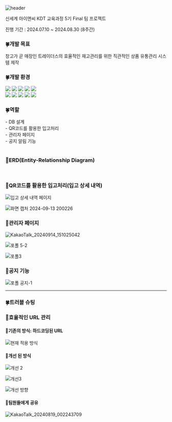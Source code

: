 ![header](https://capsule-render.vercel.app/api?type=waving&color=0:BCF5A9,100:A9F5E1&height=300&section=header&text=Traders로%205이소~(FE)&fontSize=75)

<p align="left"> 신세계 아이앤씨 KDT 교육과정 5기 Final 팀 프로젝트 </p>
<p align="left"> 진행 기간 : 2024.07.10 ~ 2024.08.30 (8주간)</p>
  
<h3> 🍀개발 목표 </h3>
<p align="left"> 창고가 곧 매장인 트레이더스의 효율적인 재고관리를 위한 직관적인 상품 유통관리 시스템 제작</p>

<h3> 🍀개발 환경 </h3>
<div align="left">
  <img src="https://img.shields.io/badge/Java-007396?style=for-the-badge&logo=OpenJDK&logoColor=white">
  <img src="https://img.shields.io/badge/springboot-6DB33F?style=for-the-badge&logo=springboot&logoColor=white">
  <img src="https://img.shields.io/badge/springsecurity-6DB33F?style=for-the-badge&logo=springsecurity&logoColor=white">
  <img src="https://img.shields.io/badge/mysql-4479A1?style=for-the-badge&logo=mysql&logoColor=white">
  <img src="https://img.shields.io/badge/react-61DAFB?style=for-the-badge&logo=react&logoColor=white">
</div>
<div align="left">
  <img src="https://img.shields.io/badge/axios-5A29E4?style=for-the-badge&logo=axios&logoColor=white">
  <img src="https://img.shields.io/badge/javascript-F7DF1E?style=for-the-badge&logo=javascript&logoColor=white">
  <img src="https://img.shields.io/badge/html5-E34F26?style=for-the-badge&logo=html5&logoColor=white">
  <img src="https://img.shields.io/badge/css3-1572B6?style=for-the-badge&logo=css3&logoColor=white">
  <img src="https://img.shields.io/badge/chartJs-FF6384?style=for-the-badge&logo=chartdotjs&logoColor=white">
</div>

<h3> 🍀역할 </h3>
- DB 설계 </br>
- QR코드를 활용한 입고처리</br>
- 관리자 페이지</br>
- 공지 알림 기능</br>
<br/>
<h3> 📌ERD(Entity-Relationship Diagram) </h3>
<br/>
<h3> 📌QR코드를 활용한 입고처리(입고 상세 내역) </h3>

![입고 상세 내역 페이지](https://github.com/user-attachments/assets/198b14e3-71fc-4e4e-9a65-94fa43f65aec)

![화면 캡처 2024-09-13 200226](https://github.com/user-attachments/assets/f6036df2-ade4-48f4-b96d-3b74c6230303)
<br/>
<h3> 📌관리자 페이지 </h3>

![KakaoTalk_20240914_151025042](https://github.com/user-attachments/assets/548c5d53-0560-42b4-9220-34b258250f76)

![포폴 5-2](https://github.com/user-attachments/assets/b219c59d-c397-4cd5-907a-84899cf19a00)

![포폴3](https://github.com/user-attachments/assets/83659439-acfe-43cc-9170-359947de557c)
<br/>
<h3> 📌공지 기능 </h3>

![포폴 공지-1](https://github.com/user-attachments/assets/08559a78-8264-4f27-ad8a-70ab27e81b72)

<hr/>
<h3> 🍀트러블 슈팅 </h3>

<h3> 📌효율적인 URL 관리 </h3>
<h4 align="left"> 📎기존의 방식: 하드코딩된 URL </h4>

![현재 적용 방식](https://github.com/user-attachments/assets/76233d64-1344-4553-8415-bfb3d9062f25)
<br/>
<h4 align="left"> 📎개선 된 방식 </h4>

![개선 2](https://github.com/user-attachments/assets/15ce8294-7cad-4421-ba6e-a53edf90be52)

![개선3](https://github.com/user-attachments/assets/cb015c1b-2859-44ec-9440-29a4da815f79)

![개선 방향](https://github.com/user-attachments/assets/e1a60ff0-1f91-4ad6-8d82-3177119228a2)
<br/>
<h4 align="left"> 📎팀원들에게 공유 </h4>

![KakaoTalk_20240819_002243709](https://github.com/user-attachments/assets/21f098f7-156f-40f3-b42a-ea61369eb925)
